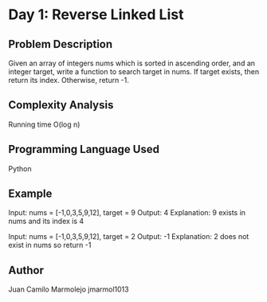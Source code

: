 # Day 1: Reverse Linked List

## Problem Description

Given an array of integers nums which is sorted in ascending order, and an integer target, write a function to search target in nums. If target exists, then return its index. Otherwise, return -1.

## Complexity Analysis

Running time O(log n)

## Programming Language Used

Python

## Example

Input: nums = [-1,0,3,5,9,12], target = 9
Output: 4
Explanation: 9 exists in nums and its index is 4

Input: nums = [-1,0,3,5,9,12], target = 2
Output: -1
Explanation: 2 does not exist in nums so return -1

## Author

Juan Camilo Marmolejo
jmarmol1013




